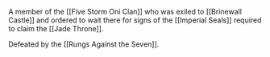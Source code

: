 A member of the [[Five Storm Oni Clan]] who was exiled to [[Brinewall Castle]] and ordered to wait there for signs of the [[Imperial Seals]] required to claim the [[Jade Throne]].

Defeated by the [[Rungs Against the Seven]].